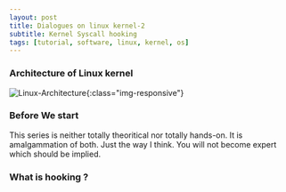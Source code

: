 ```yaml
---
layout: post
title: Dialogues on linux kernel-2
subtitle: Kernel Syscall hooking
tags: [tutorial, software, linux, kernel, os]
---
```

### Architecture of Linux kernel
![Linux-Architecture](https://i.pinimg.com/originals/a4/76/e5/a476e5ac785fa192712b24316bfaf3c3.gif){:class="img-responsive"}
### Before We start
This series is neither totally theoritical nor totally hands-on. It is amalgammation of both. Just the way I think. You will not become expert which should be implied.  
### What is hooking ?



